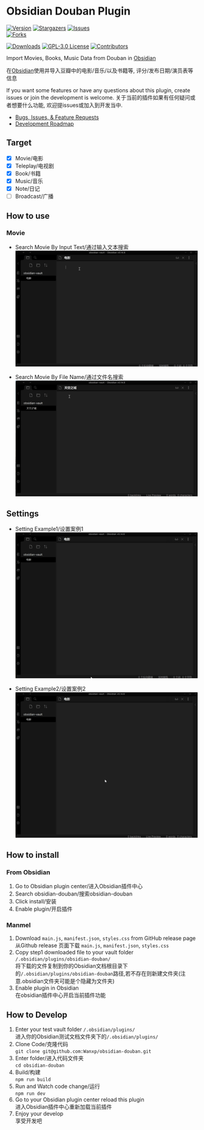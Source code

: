 # Obsidian Douban Plugin

[![Version][version-shield]][version-url]
[![Stargazers][stars-shield]][stars-url]
[![Issues][issues-shield]][issues-url]  
[![Forks][forks-shield]][forks-url]  

[![Downloads][downloads-shield]][downloads-url]
[![GPL-3.0 License][license-shield]][license-url]
[![Contributors][contributors-shield]][contributors-url]



Import Movies, Books, Music Data from Douban in [Obsidian](https://obsidian.md/)

在[Obsidian](https://obsidian.md/)使用并导入豆瓣中的电影/音乐/以及书籍等, 评分/发布日期/演员表等信息

If you want some features or have any questions about this plugin, create issues or join the development is welcome.
关于当前的插件如果有任何疑问或者想要什么功能, 欢迎提issues或加入到开发当中.

- [Bugs, Issues, & Feature Requests](https://github.com/Wanxp/obsidian-douban/issues)
- [Development Roadmap](https://github.com/users/Wanxp/projects/1)


## Target
- [x] Movie/电影
- [x] Teleplay/电视剧
- [x] Book/书籍
- [x] Music/音乐
- [x] Note/日记
- [ ] Broadcast/广播

## How to use
### Movie
- Search Movie By Input Text/通过输入文本搜索
![Search Movie By Input Text](./doc/search_by_input.gif)

- Search Movie By File Name/通过文件名搜索
![Search Movie By File Name](./doc/search_by_file_name.gif)

## Settings
- Setting Example1/设置案例1
![Setting Example1](./doc/setting_zh.gif)


- Setting Example2/设置案例2
![Setting Example2](./doc/setting_en.gif)

## How to install 
### From Obsidian 
1. Go to Obsidian plugin center/进入Obsidian插件中心
2. Search obsidian-douban/搜索obsidian-douban
3. Click install/安装
4. Enable plugin/开启插件
### Manmel
1. Download `main.js`, `manifest.json`, `styles.css` from GitHub release page  
从Github release 页面下载 `main.js`, `manifest.json`, `styles.css`
2. Copy step1 downloaded file to your vault folder `/.obsidian/plugins/obsidian-douban/`    
将下载的文件复制到你的Obsidian文档根目录下的`/.obsidian/plugins/obsidian-douban`路径,若不存在则新建文件夹(注意.obsidian文件夹可能是个隐藏为文件夹)  
3. Enable plugin in Obsidian  
在obsidian插件中心开启当前插件功能
## How to Develop
1. Enter your test vault folder `/.obsidian/plugins/`  
进入你的Obsidian测试文档文件夹下的`/.obsidian/plugins/`  
2. Clone Code/克隆代码  
`git clone git@github.com:Wanxp/obsidian-douban.git`  
3. Enter folder/进入代码文件夹  
`cd obsidian-douban`  
4. Build/构建  
`npm run build`  
5. Run and Watch code change/运行  
`npm run dev`  
6. Go to your Obsidian plugin center reload this plugin  
进入Obsidian插件中心重新加载当前插件  
7. Enjoy your develop  
享受开发吧  

<!-- MARKDOWN LINKS & IMAGES -->
<!-- https://www.markdownguide.org/basic-syntax/#reference-style-links -->
[contributors-shield]: https://img.shields.io/github/contributors/Wanxp/obsidian-douban.svg?style=for-the-badge
[contributors-url]: https://github.com/Wanxp/obsidian-douban/graphs/contributors
[forks-shield]: https://img.shields.io/github/forks/Wanxp/obsidian-douban.svg?style=for-the-badge
[forks-url]: https://github.com/Wanxp/obsidian-douban/network/members
[stars-shield]: https://img.shields.io/github/stars/Wanxp/obsidian-douban.svg?style=for-the-badge
[stars-url]: https://github.com/Wanxp/obsidian-douban/stargazers
[issues-shield]: https://img.shields.io/github/issues/Wanxp/obsidian-douban.svg?style=for-the-badge
[issues-url]: https://github.com/Wanxp/obsidian-douban/issues
[license-shield]: https://img.shields.io/github/license/Wanxp/obsidian-douban.svg?style=for-the-badge
[license-url]: https://github.com/Wanxp/obsidian-douban/blob/master/LICENSE.txt
[product-screenshot]: images/screenshot.png
[version-shield]: https://img.shields.io/github/package-json/v/Wanxp/obsidian-douban.svg?style=for-the-badge
[version-url]: https://github.com/Wanxp/obsidian-douban/releases/latest

[downloads-shield]: https://img.shields.io/github/downloads/Wanxp/obsidian-douban/total.svg?style=for-the-badge
[downloads-url]: https://github.com/Wanxp/obsidian-douban
